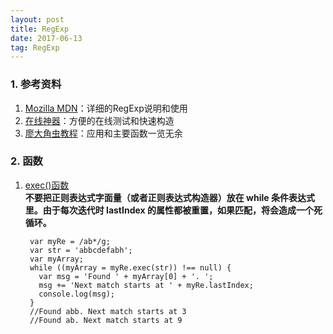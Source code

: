 ```yaml
---
layout: post
title: RegExp
date: 2017-06-13
tag: RegExp
---
```

### 1. 参考资料
1. [Mozilla MDN](https://developer.mozilla.org/zh-CN/docs/Web/JavaScript/Reference/Global_Objects/RegExp)：详细的RegExp说明和使用
2. [在线神器](http://regexr.com/)：方便的在线测试和快速构造
3. [廖大角虫教程](http://www.liaoxuefeng.com/wiki/001434446689867b27157e896e74d51a89c25cc8b43bdb3000/001434499503920bb7b42ff6627420da2ceae4babf6c4f2000)：应用和主要函数一览无余  

<!-- more -->

### 2. 函数
1. [exec()函数](https://developer.mozilla.org/en-US/docs/Web/JavaScript/Reference/Global_Objects/RegExp/exec)  
**不要把正则表达式字面量（或者正则表达式构造器）放在 while 条件表达式里。由于每次迭代时 lastIndex 的属性都被重置，如果匹配，将会造成一个死循环。**

		var myRe = /ab*/g;
		var str = 'abbcdefabh';
		var myArray;
		while ((myArray = myRe.exec(str)) !== null) {
		  var msg = 'Found ' + myArray[0] + '. ';
		  msg += 'Next match starts at ' + myRe.lastIndex;
		  console.log(msg);
		}
        //Found abb. Next match starts at 3
        //Found ab. Next match starts at 9







